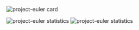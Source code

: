![project-euler card](https://projecteuler.net/profile/alzzeat.png)

![project-euler statistics](https://projecteuler.net/cache/statistics_problems_graph.png)
![project-euler statistics](https://projecteuler.net/cache/statistics_problems_graph2.png)
